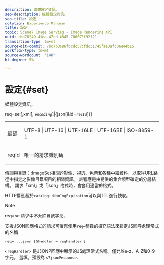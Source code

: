 ```yaml
---
description: 媒體設定資訊。
seo-description: 媒體設定資訊。
seo-title: 設定
solution: Experience Manager
title: 設定
topic: Scene7 Image Serving - Image Rendering API
uuid: ebd78249-45ea-47cd-8845-786070f92f21
translation-type: tm+mt
source-git-commit: 7bc7b3a86fbcdc57cfdc31745fae3afc06e44b15
workflow-type: tm+mt
source-wordcount: '140'
ht-degree: 5%

---
```



# 設定{#set}

媒體設定資訊。

req=set[,xml[, *`encoding`*]|{json[&amp;id=*`reqId`*]}]

<table id="simpletable_02C955F4EBAD4251A728F0FC68F432B5"> 
 <tr class="strow"> 
  <td class="stentry"> <p><span class="varname"> 編碼</span> </p> </td> 
  <td class="stentry"> <p><span class="codeph"> UTF-8 | UTF-16 | UTF-16LE | UTF-16BE | ISO-8859-1</span> </p></td> 
 </tr> 
 <tr class="strow"> 
  <td class="stentry"> <p><span class="varname"> reqId</span> </p></td> 
  <td class="stentry"> <p>唯一的請求識別碼 </p></td> 
 </tr> 
</table>

傳回與目錄：:ImageSet相關的影像、視訊、色票和各種中繼資料，以取得URL路徑中指定之影像目錄項目的相關資訊。 該響應是由提供的集合類型確定的分層結構。 請求「xml」或「json」格式時，會套用適當的格式。

HTTP響應基於`catalog::NonImgExpiration`可以與TTL進行快取。

>[!NOTE]
>
>req=set請求中不允許冒號字元。

支援JSON回應格式的請求可讓您使用`req=`參數的擴充語法來指定JS回呼處理常式的名稱：

`req=...,json [&handler = reqHandler ]`

`<reqHandler>` 是JSONP回應中顯示的JS處理常式名稱。僅允許a-z、A-Z和0-9字元。 選填。預設為 `s7jsonResponse`.
